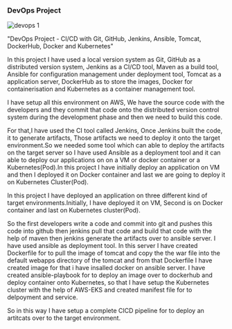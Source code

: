### DevOps Project ###

![devops 1](https://user-images.githubusercontent.com/61089660/171560025-e78adf85-0b0b-47e7-8ac6-366728ff5ea3.JPG)

"DevOps Project - CI/CD with Git, GitHub, Jenkins, Ansible, Tomcat, DockerHub, Docker and Kubernetes"

In this project I have used a local version system as Git, GitHub as a distributed version system, Jenkins as a CI/CD tool, 
Maven as a build tool, Ansible for configuration management under deployment tool, Tomcat as a application server, DockerHub as 
to store the images, Docker for containerisation and Kubernetes as a container management tool.

I have setup all this environment on AWS, We have the source code with the developers and they commit that code onto the 
distributed version control system during the development phase and then we need to build this code.

For that,I have used the CI tool called Jenkins, Once Jenkins built the code, it to generate artifacts, Those artifacts 
we need to deploy it onto the target environment.So we needed some tool which can able to deploy the artifacts 
on the target server so I have used Ansible as a deployment tool and it can able to deploy our applications on on a VM or
docker container or a Kubernetes(Pod).In this project I have initially deploy an application on VM and then I deployed it on 
Docker container and last we are going to deploy it on Kubernetes Cluster(Pod).

In this project I have deployed an application on three different kind of target environments.Initially, I have deployed it on
VM, Second is on Docker container and last on Kubernetes cluster(Pod).

So the first developers write a code and commit into git and pushes this code into github then jenkins pull that code and build
that code with the help of maven then jenkins generate the artifacts over to ansible server. I have used ansible as deployment 
tool. In this server I have created Dockerfile for to pull the image of tomcat and copy the the war file into the default webapps
directory of the tomcat and from that Dockerfile I have created image for that i have insalled docker on ansible server. I have
created ansible-playbook for to deploy an image over to dockerhub and deploy container onto Kubernetes, so that I have setup
the Kubernetes cluster with the help of AWS-EKS and created manifest file for to delpoyment and service.

So in this way I have setup a complete CICD pipeline for to deploy an artitcats over to the target environment.
